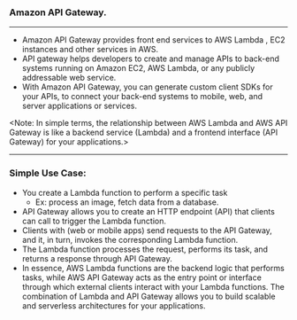 ### Amazon API Gateway.
___________________________________________________________________________________________________

- Amazon API Gateway provides front end services to AWS Lambda , EC2 instances and other services in AWS.
- API gateway helps developers to create and manage APIs to back-end systems running on Amazon EC2, AWS Lambda, or any publicly addressable web service. 
- With Amazon API Gateway, you can generate custom client SDKs for your APIs, to connect your back-end systems to mobile, web, and server applications or services.

<Note: In simple terms, the relationship between AWS Lambda and AWS API Gateway is like a backend service (Lambda) and a frontend interface (API Gateway) for your applications.>

___________________________________________________________________________________________________

### Simple Use Case:

- You create a Lambda function to perform a specific task 
    - Ex: process an image, fetch data from a database.
- API Gateway allows you to create an HTTP endpoint (API) that clients can call to trigger the Lambda function.
- Clients with (web or mobile apps) send requests to the API Gateway, and it, in turn, invokes the corresponding Lambda function.
- The Lambda function processes the request, performs its task, and returns a response through API Gateway.
- In essence, AWS Lambda functions are the backend logic that performs tasks, while AWS API Gateway acts as the entry point or interface through which external clients interact with your Lambda functions. The combination of Lambda and API Gateway allows you to build scalable and serverless architectures for your applications.